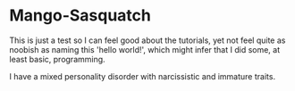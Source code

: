 # Mango-Sasquatch
This is just a test so I can feel good about the tutorials, yet not feel quite as noobish as naming this 'hello world!', which might infer that I did some, at least basic, programming.

I have a mixed personality disorder with narcissistic and immature traits.
